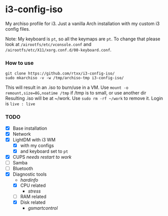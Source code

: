 # i3-config-iso
My archiso profile for i3. Just a vanilla Arch installation with my custom i3 config files.

Note: My keyboard is ```pt```, so all the keymaps are ```pt```. To change that please look at ```/airootfs/etc/vconsole.conf``` and ```/airootfs/etc/X11/xorg.conf.d/00-keyboard.conf```.

### How to use
```
git clone https://github.com/rtxx/i3-config-iso/
sudo mkarchiso -v -w /tmp/archiso-tmp i3-config-iso/
```
This will result in an .iso to burn/use in a VM.
Use ```mount -o remount,size=8G,noatime /tmp``` if /tmp is to small, or use another dir
Resulting .iso will be at ~/work. Use ```sudo rm -rf ~/work``` to remove it.
Login is ```live : live```

### TODO
- [x] Base installation
- [x] Network
- [x] LightDM with i3 WM
  - [x] with my configs
  - [x] and keyboard set to ```pt```
- [x] CUPS *needs restart to work*
- [ ] Samba 
- [ ] Bluetooth 
- [x] Diagnostic tools
  - *hardinfo*
  - [x] CPU related
    - *stress*
  - [ ] RAM related 
  - [x] Disk related
    - *gsmartcontrol*
